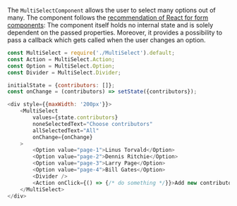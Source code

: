 The `MultiSelectComponent` allows the user to select many options out of many.
The component follows the
[recommendation of React for form components](https://facebook.github.io/react/docs/forms.html):
The component itself holds no internal state and is solely dependent on the passed properties.
Moreover, it provides a possibility to pass a callback which gets called when the user changes an option.

```javascript
const MultiSelect = require('./MultiSelect').default;
const Action = MultiSelect.Action;
const Option = MultiSelect.Option;
const Divider = MultiSelect.Divider;

initialState = {contributors: []};
const onChange = (contributors) => setState({contributors});

<div style={{maxWidth: '200px'}}>
    <MultiSelect
        values={state.contributors}
        noneSelectedText="Choose contributors"
        allSelectedText="All"
        onChange={onChange}
    >
        <Option value="page-1">Linus Torvald</Option>
        <Option value="page-2">Dennis Ritchie</Option>
        <Option value="page-3">Larry Page</Option>
        <Option value="page-4">Bill Gates</Option>
        <Divider />
        <Action onClick={() => {/* do something */}}>Add new contributor</Action>
    </MultiSelect>
</div>
```
